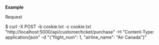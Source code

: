 **Example**

Request

$ curl -X POST -b cookie.txt -c cookie.txt "http://localhost:5000/api/customer/ticket/purchase" -H "Content-Type: application/json" -d "{\"flight_num\": 1, \"airline_name\": \"Air Canada\"}"